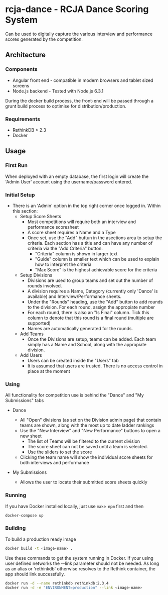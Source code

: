 # rcja-dance - RCJA Dance Scoring System

Can be used to digitally capture the various interview and performance scores 
generated by the competition. 

## Architecture

### Components
* Angular front end - compatible in modern browsers and tablet sized screens
* Node.js backend - Tested with Node.js 6.3.1

During the docker build process, the front-end will be passed through a grunt 
build process to optimise for distribution/production.

### Requirements
* RethinkDB > 2.3
* Docker 

## Usage

### First Run

When deployed with an empty database, the first login will create the 'Admin 
User' account using the username/password entered.

### Initial Setup

* There is an 'Admin' option in the top right corner once logged in. Within 
this section:
	* Setup Score Sheets
		* Most competitions will require both an interview and performance 
		scoresheet
		* A score sheet requires a Name and a Type
		* Once set, use the "Add" buttun in the asections area to setup 
		the criteria. Each section has a title and can have any number 
		of criteria via the "Add Criteria" button. 
			* "Criteria" column is shown in larger text
			* "Guide" column is smaller text which can be used to 
			explain how to interpret the criteria
			* "Max Score" is the highest achievable score for the criteria
	* Setup Divisions
		* Divisions are used to group teams and set out the number of rounds 
		involved.
		* A division requires a Name, Category (currently only 'Dance' is 
		available) and Interview/Performance sheets. 
		* Under the "Rounds" heading, use the "Add" button to add rounds
		to the division. For each round, assign the appropiate number
		* For each round, there is also an "Is Final" column. Tick this 
		column to denote that this round is a final round (multiple are 
		supported)
		* Names are automatically generated for the rounds.
	* Add Teams
	 	* Once the Divisions are setup, teams can be added. Each team 
	 	simply has a Name and School, along with the appropiate division.
	 * Add Users
	 	* Users can be created inside the "Users" tab
		* It is assumed that users are trusted. There is no access control in 
		place at the moment

### Using

All functionality for competition use is behind the "Dance" and "My 
Submissions" tabs

* Dance
	* All "Open" divisions (as set on the Division admin page) that contain 
	teams are shown, along with the most up to date ladder rankings
	* Use the "New Interview" and "New Performance" buttons to open a new sheet
		* The list of Teams will be filtered to the current division
		* The score sheet can not be saved until a team is selected. 
		* Use the sliders to set the score
	* Clicking the team name will show the individual score sheets for both 
	interviews and performance

* My Submissions
	* Allows the user to locate their submitted score sheets quickly

### Running

If you have Docker installed locally, just use ```make npm``` first and then 

```bash
docker-compose up
```

### Building

To build a production ready image

```bash
docker build -t <image-name> .
```

Use these commands to get the system running in Docker. If your using user 
defined networks the --link parameter should not be needed. As long as an 
alias or 'rethinkdb' otherwise resolves to the Rethink container, the app 
should link successfully.

```bash
docker run -d --name rethinkdb rethinkdb:2.3.4
docker run -d -e "ENVIRONMENT=production" --link <image-name> 
```


